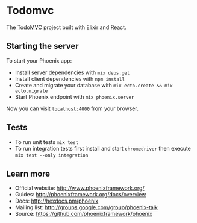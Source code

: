 # Todomvc

The [TodoMVC](http://todomvc.com/) project built with Elixir and React.

## Starting the server

To start your Phoenix app:

  * Install server dependencies with `mix deps.get`
  * Install client dependencies with `npm install`
  * Create and migrate your database with `mix ecto.create && mix ecto.migrate`
  * Start Phoenix endpoint with `mix phoenix.server`

Now you can visit [`localhost:4000`](http://localhost:4000) from your browser.

## Tests

* To run unit tests ```mix test```
* To run integration tests first install and start ```chromedriver``` then execute ```mix test --only integration```

## Learn more

  * Official website: http://www.phoenixframework.org/
  * Guides: http://phoenixframework.org/docs/overview
  * Docs: http://hexdocs.pm/phoenix
  * Mailing list: http://groups.google.com/group/phoenix-talk
  * Source: https://github.com/phoenixframework/phoenix
